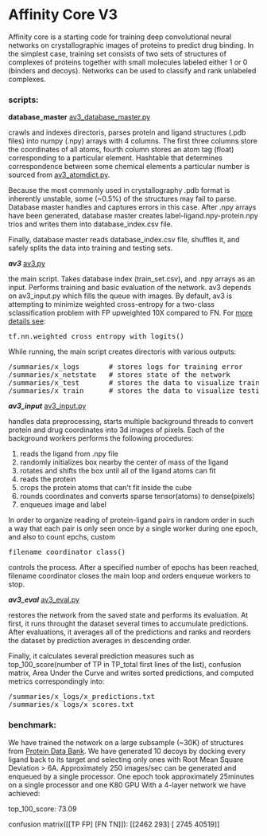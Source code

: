 # Affinity Core V3

Affinity core is a starting code for training deep convolutional neural networks on crystallographic images of proteins to predict drug binding. In the simplest case, training set consists of two sets of structures of complexes of proteins together with small molecules labeled either 1 or 0 (binders and decoys). Networks can be used to classify and rank unlabeled complexes.

### scripts:
**database_master** [av3_database_master.py](./av3_database_master.py)

crawls and indexes directoris, parses protein and ligand structures (.pdb files) into numpy (.npy) arrays with 4 columns. The first three columns store the coordinates of all atoms, fourth column stores an atom tag (float) corresponding to a particular element. Hashtable that determines correspondence between some chemical elements a particular number is sourced from [av3_atomdict.py](./av2_atomdict.py). 

Because the most commonly used in crystallography .pdb format is inherently unstable, some (~0.5%) of the structures may fail to parse. Database master handles and captures errors in this case. After .npy arrays have been generated, database master creates label-ligand.npy-protein.npy trios and writes them into database_index.csv file. 

Finally, database master reads database_index.csv file, shuffles it, and safely splits the data into training and testing sets.

***av3*** [av3.py](./av3.py)

the main script. Takes database index (train_set.csv), and .npy arrays as an input. Performs training and basic evaluation of the network. av3 depends on av3_input.py which fills the queue with images. By default, av3 is attempting to minimize weighted cross-entropy for a two-class sclassification problem with FP upweighted 10X compared to FN. For [more details see](https://www.tensorflow.org/versions/r0.11/api_docs/python/nn.html#weighted_cross_entropy_with_logits):
<pre>
tf.nn.weighted_cross_entropy_with_logits()
</pre>

While running, the main script creates directoris with various outputs:
<pre>
/summaries/x_logs       # stores logs for training error
/summaries/x_netstate   # stores state of the network
/summaries/x_test       # stores the data to visualize training with tensorboard
/summaries/x_train      # stores the data to visualize testing with tensorboard
</pre> 

***av3_input*** [av3_input.py](./av3_input.py)

handles data preprocessing, starts multiple background threads to convert protein and drug coordinates into 3d images of pixels. Each of the background workers performs the following procedures:

1. reads the ligand from .npy file
2. randomly initializes box nearby the center of mass of the ligand
3. rotates and shifts the box until all of the ligand atoms can fit
4. reads the protein
5. crops the protein atoms that can't fit inside the cube
6. rounds coordinates and converts sparse tensor(atoms) to dense(pixels)
7. enqueues image and label

In order to organize reading of protein-ligand pairs in random order in such a way that each pair is only seen once by a single worker during one epoch, and also to count epchs, custom
<pre>
filename_coordinator_class()
</pre> 

controls the process. After a specified number of epochs has been reached, filename coordinator closes the main loop and orders enqueue workers to stop.

***av3_eval*** [av3_eval.py](./av3_eval.py)

restores the network from the saved state and performs its evaluation. At first, it runs throught the dataset several times to accumulate predictions. After evaluations, it averages all of the predictions and ranks and reorders the dataset by prediction averages in descending order.

Finally, it calculates several prediction measures such as top_100_score(number of TP in TP_total first lines of the list), confusion matrix, Area Under the Curve and writes sorted predictions, and computed metrics correspondingly into:
<pre>
/summaries/x_logs/x_predictions.txt
/summaries/x_logs/x_scores.txt
</pre>

### benchmark:
We have trained the network on a large subsample (~30K) of structures from [Protein Data Bank](http://www.rcsb.org/). We have generated 10 decoys by docking every ligand back to its target and selecting only ones with Root Mean Square Deviation > 6A. 
Approximately 250 images/sec can be generated and enqueued by a single processor.
One epoch took approximately 25minutes on a single processor and one K80 GPU
With a 4-layer network we have achieved: 

top_100_score: 73.09

confusion matrix(\[\[TP FP\] \[FN TN\]\]):  \[\[2462 293\] \[ 2745 40519\]\]
